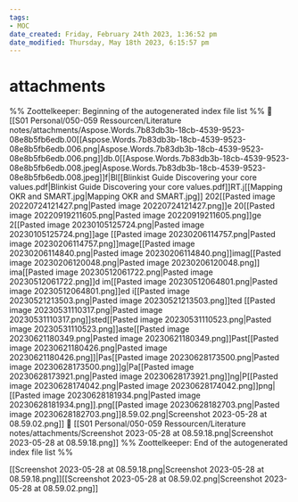 ```yaml
---
tags: 
- MOC
date_created: Friday, February 24th 2023, 1:36:52 pm
date_modified: Thursday, May 18th 2023, 6:15:57 pm
---
```

# attachments



%% Zoottelkeeper: Beginning of the autogenerated index file list  %%
📄 [[S01 Personal/050-059 Ressourcen/Literature notes/attachments/Aspose.Words.7b83db3b-18cb-4539-9523-08e8b5fb6edb.00[[Aspose.Words.7b83db3b-18cb-4539-9523-08e8b5fb6edb.006.png|Aspose.Words.7b83db3b-18cb-4539-9523-08e8b5fb6edb.006.png]]db.0[[Aspose.Words.7b83db3b-18cb-4539-9523-08e8b5fb6edb.008.jpeg|Aspose.Words.7b83db3b-18cb-4539-9523-08e8b5fb6edb.008.jpeg]]f|Bl[[Blinkist Guide Discovering your core values.pdf|Blinkist Guide Discovering your core values.pdf]]RT.j[[Mapping OKR and SMART.jpg|Mapping OKR and SMART.jpg]] 202[[Pasted image 20220724121427.png|Pasted image 20220724121427.png]]e 20[[Pasted image 20220919211605.png|Pasted image 20220919211605.png]]ge 2[[Pasted image 20230105125724.png|Pasted image 20230105125724.png]]age [[Pasted image 20230206114757.png|Pasted image 20230206114757.png]]mage[[Pasted image 20230206114840.png|Pasted image 20230206114840.png]]imag[[Pasted image 20230206120048.png|Pasted image 20230206120048.png]] ima[[Pasted image 20230512061722.png|Pasted image 20230512061722.png]]d im[[Pasted image 20230512064801.png|Pasted image 20230512064801.png]]ed i[[Pasted image 20230521213503.png|Pasted image 20230521213503.png]]ted [[Pasted image 20230531110317.png|Pasted image 20230531110317.png]]sted[[Pasted image 20230531110523.png|Pasted image 20230531110523.png]]aste[[Pasted image 20230621180349.png|Pasted image 20230621180349.png]]Past[[Pasted image 20230621180426.png|Pasted image 20230621180426.png]]|Pas[[Pasted image 20230628173500.png|Pasted image 20230628173500.png]]g|Pa[[Pasted image 20230628173921.png|Pasted image 20230628173921.png]]ng|P[[Pasted image 20230628174042.png|Pasted image 20230628174042.png]]png|[[Pasted image 20230628181934.png|Pasted image 20230628181934.png]].png[[Pasted image 20230628182703.png|Pasted image 20230628182703.png]]8.59.02.png|Screenshot 2023-05-28 at 08.59.02.png]]
📄 [[S01 Personal/050-059 Ressourcen/Literature notes/attachments/Screenshot 2023-05-28 at 08.59.18.png|Screenshot 2023-05-28 at 08.59.18.png]]
%% Zoottelkeeper: End of the autogenerated index file list  %%

[[Screenshot 2023-05-28 at 08.59.18.png|Screenshot 2023-05-28 at 08.59.18.png]][[Screenshot 2023-05-28 at 08.59.02.png|Screenshot 2023-05-28 at 08.59.02.png]]